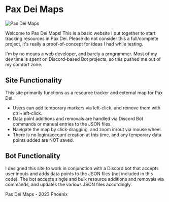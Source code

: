 # Pax Dei Maps

![Pax Dei Maps](https://cdn.discordapp.com/attachments/1134897459651428514/1176179191172050954/banner.gif)


Welcome to Pax Dei Maps! This is a basic website I put together to start tracking resources in Pax Dei. 
Please do not consider this a full/complete project, it's really a proof-of-concept for ideas I had while testing. 

I'm by no means a web developer, and barely a programmer. Most of my dev time is spent on Discord-based Bot projects, so this pushed me out of my comfort zone.

## Site Functionality
This site primarily functions as a resource tracker and external map for Pax Dei.
- Users can add temporary markers via left-click, and remove them with ctrl+left-click.
- Data point additions and removals are handled via Discord Bot commands or manual entries to the JSON files.
- Navigate the map by click-dragging, and zoom in/out via mouse wheel.
- There is no login/account creation at this time, and any temporary data points added are NOT saved.


## Bot Functionality
I designed this site to work in conjunction with a Discord bot that accepts user inputs and adds data points to the JSON files (not included in this code).
The bot accepts single and bulk resource additions and removals via commands, and updates the various JSON files accordingly.

Pax Dei Maps - 2023 Phoenix
